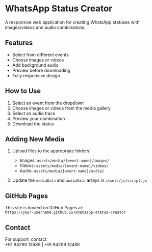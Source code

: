 # WhatsApp Status Creator

A responsive web application for creating WhatsApp statuses with images/videos and audio combinations.

## Features

- Select from different events
- Choose images or videos
- Add background audio
- Preview before downloading
- Fully responsive design

## How to Use

1. Select an event from the dropdown
2. Choose images or videos from the media gallery
3. Select an audio track
4. Preview your combination
5. Download the status

## Adding New Media

1. Upload files to the appropriate folders:
   - Images: `assets/media/[event-name]/images/`
   - Videos: `assets/media/[event-name]/videos/`
   - Audio: `assets/media/[event-name]/audio/`

2. Update the `mediaData` and `audioData` arrays in `assets/js/script.js`

## GitHub Pages

This site is hosted on GitHub Pages at:  
`https://your-username.github.io/whatsapp-status-creator`

## Contact

For support, contact:  
+91 94299 12689 | +91 94299 12489
